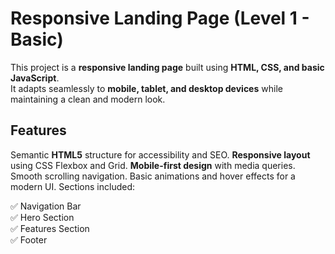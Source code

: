 # Responsive Landing Page (Level 1 - Basic)

This project is a **responsive landing page** built using **HTML, CSS, and basic JavaScript**.  
It adapts seamlessly to **mobile, tablet, and desktop devices** while maintaining a clean and modern look.



## Features
 Semantic **HTML5** structure for accessibility and SEO.
**Responsive layout** using CSS Flexbox and Grid.
**Mobile-first design** with media queries.
Smooth scrolling navigation.
 Basic animations and hover effects for a modern UI.
Sections included:

   ✅ Navigation Bar  
   ✅ Hero Section  
   ✅ Features Section  
   ✅ Footer  



